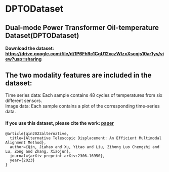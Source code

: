 # DPTODataset
## Dual-mode Power Transformer Oil-temperature Dataset(DPTODataset)

#### Download the dataset: https://drive.google.com/file/d/1P6FhRc1CgU12xczWIzxXscqjs10ar1yv/view?usp=sharing

## The two modality features are included in the dataset:
Time series data: Each sample contains 48 cycles of temperatures from six different sensors.    
Image data: Each sample contains a plot of the corresponding time-series data.

#### If you use this dataset, please cite the work: [paper](https://arxiv.org/pdf/2306.16950v1.pdf)
```
@article{qin2023alternative,
  title={Alternative Telescopic Displacement: An Efficient Multimodal Alignment Method},
  author={Qin, Jiahao and Xu, Yitao and Liu, Zihong Luo Chengzhi and Lu, Zong and Zhang, Xiaojun},
  journal={arXiv preprint arXiv:2306.16950},
  year={2023}
}

```
